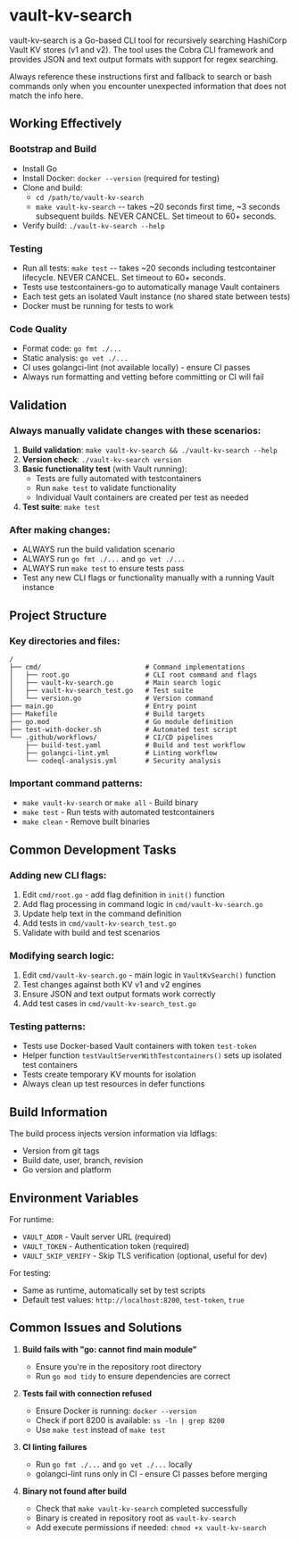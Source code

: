 # vault-kv-search

vault-kv-search is a Go-based CLI tool for recursively searching HashiCorp Vault KV stores (v1 and v2). The tool uses the Cobra CLI framework and provides JSON and text output formats with support for regex searching.

Always reference these instructions first and fallback to search or bash commands only when you encounter unexpected information that does not match the info here.

## Working Effectively

### Bootstrap and Build
- Install Go
- Install Docker: `docker --version` (required for testing)
- Clone and build:
  - `cd /path/to/vault-kv-search`
  - `make vault-kv-search` -- takes ~20 seconds first time, ~3 seconds subsequent builds. NEVER CANCEL. Set timeout to 60+ seconds.
- Verify build: `./vault-kv-search --help`

### Testing
- Run all tests: `make test` -- takes ~20 seconds including testcontainer lifecycle. NEVER CANCEL. Set timeout to 60+ seconds.
- Tests use testcontainers-go to automatically manage Vault containers
- Each test gets an isolated Vault instance (no shared state between tests)
- Docker must be running for tests to work

### Code Quality
- Format code: `go fmt ./...`
- Static analysis: `go vet ./...`
- CI uses golangci-lint (not available locally) - ensure CI passes
- Always run formatting and vetting before committing or CI will fail

## Validation

### Always manually validate changes with these scenarios:
1. **Build validation**: `make vault-kv-search && ./vault-kv-search --help`
2. **Version check**: `./vault-kv-search version`
3. **Basic functionality test** (with Vault running):
   - Tests are fully automated with testcontainers
   - Run `make test` to validate functionality
   - Individual Vault containers are created per test as needed
4. **Test suite**: `make test`

### After making changes:
- ALWAYS run the build validation scenario
- ALWAYS run `go fmt ./...` and `go vet ./...`
- ALWAYS run `make test` to ensure tests pass
- Test any new CLI flags or functionality manually with a running Vault instance

## Project Structure

### Key directories and files:
```
/
├── cmd/                          # Command implementations
│   ├── root.go                   # CLI root command and flags
│   ├── vault-kv-search.go        # Main search logic
│   ├── vault-kv-search_test.go   # Test suite
│   └── version.go                # Version command
├── main.go                       # Entry point
├── Makefile                      # Build targets
├── go.mod                        # Go module definition
├── test-with-docker.sh           # Automated test script
└── .github/workflows/            # CI/CD pipelines
    ├── build-test.yaml           # Build and test workflow
    ├── golangci-lint.yml         # Linting workflow
    └── codeql-analysis.yml       # Security analysis
```

### Important command patterns:
- `make vault-kv-search` or `make all` - Build binary
- `make test` - Run tests with automated testcontainers
- `make clean` - Remove built binaries

## Common Development Tasks

### Adding new CLI flags:
1. Edit `cmd/root.go` - add flag definition in `init()` function
2. Add flag processing in command logic in `cmd/vault-kv-search.go`
3. Update help text in the command definition
4. Add tests in `cmd/vault-kv-search_test.go`
5. Validate with build and test scenarios

### Modifying search logic:
1. Edit `cmd/vault-kv-search.go` - main logic in `VaultKvSearch()` function
2. Test changes against both KV v1 and v2 engines
3. Ensure JSON and text output formats work correctly
4. Add test cases in `cmd/vault-kv-search_test.go`

### Testing patterns:
- Tests use Docker-based Vault containers with token `test-token`
- Helper function `testVaultServerWithTestcontainers()` sets up isolated test containers
- Tests create temporary KV mounts for isolation
- Always clean up test resources in defer functions

## Build Information

The build process injects version information via ldflags:
- Version from git tags
- Build date, user, branch, revision
- Go version and platform

## Environment Variables

For runtime:
- `VAULT_ADDR` - Vault server URL (required)
- `VAULT_TOKEN` - Authentication token (required)
- `VAULT_SKIP_VERIFY` - Skip TLS verification (optional, useful for dev)

For testing:
- Same as runtime, automatically set by test scripts
- Default test values: `http://localhost:8200`, `test-token`, `true`

## Common Issues and Solutions

1. **Build fails with "go: cannot find main module"**
   - Ensure you're in the repository root directory
   - Run `go mod tidy` to ensure dependencies are correct

2. **Tests fail with connection refused**
   - Ensure Docker is running: `docker --version`
   - Check if port 8200 is available: `ss -ln | grep 8200`
   - Use `make test` instead of `make test`

3. **CI linting failures**
   - Run `go fmt ./...` and `go vet ./...` locally
   - golangci-lint runs only in CI - ensure CI passes before merging

4. **Binary not found after build**
   - Check that `make vault-kv-search` completed successfully
   - Binary is created in repository root as `vault-kv-search`
   - Add execute permissions if needed: `chmod +x vault-kv-search`
